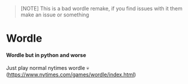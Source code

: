 > [NOTE]
> This is a bad wordle remake, if you find issues with it them make an issue or something

# Wordle
#### Wordle but in python and worse

Just play normal nytimes wordle 💀 (https://www.nytimes.com/games/wordle/index.html)
